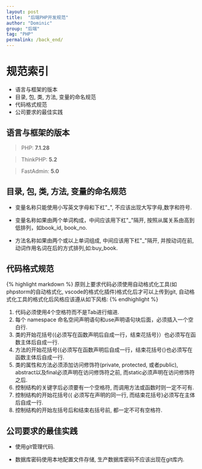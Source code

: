 ```yaml
---
layout: post
title:  "后端PHP开发规范"
author: "Dominic"
group: "后端"
tag: "PHP"
permalink: /back_end/
---
```




# 规范索引
- 语言与框架的版本
- 目录, 包, 类, 方法, 变量的命名规范
- 代码格式规范
- 公司要求的最佳实践

## 语言与框架的版本
> PHP: **7.1.28**


> ThinkPHP: **5.2**


> FastAdmin: **5.0**

## 目录, 包, 类, 方法, 变量的命名规范

* 变量名称只能使用小写英文字母和下杠"_", 不应该出现大写字母,数字和符号.

* 变量名称如果由两个单词构成，中间应该用下杠"_"隔开, 按照从属关系由高到低排列，如book_id, book_no.

* 方法名称如果由两个或以上单词组成, 中间应该用下杠"_"隔开, 并按动词在前, 动词作用名词在后的方式排列,如:buy_book.



## 代码格式规范
{% highlight markdown %}
 原则上要求代码必须使用自动格式化工具(如phpstorm的自动格式化, vscode的格式化插件)格式化后才可以上传到git, 自动格式化工具的格式化后风格应该遵从如下风格:
 {% endhighlight %}



1. 代码必须使用4个空格符而不是Tab进行缩进.
2. 每个 namespace 命名空间声明语句和use声明语句块后面，必须插入一个空白行.
3. 类的开始花括号({必须写在函数声明后自成一行，结束花括号}）也必须写在函数主体后自成一行.
4. 方法的开始花括号({必须写在函数声明后自成一行，结束花括号(}也必须写在函数主体后自成一行.
5. 类的属性和方法必须添加访问修饰符(private, protected, 或者public), abstract以及final必须声明在访问修饰符之前, 而static必须声明在访问修饰符之后.
6. 控制结构的关键字后必须要有一个空格符, 而调用方法或函数时则一定不可有.
7. 控制结构的开始花括号({ 必须写在声明的同一行, 而结束花括号}必须写在主体后自成一行.
8. 控制结构的开始左括号后和结束右括号前, 都一定不可有空格符.


## 公司要求的最佳实践

* 使用git管理代码.

* 数据库密码使用本地配置文件存储, 生产数据库密码不应该出现在git库内.


